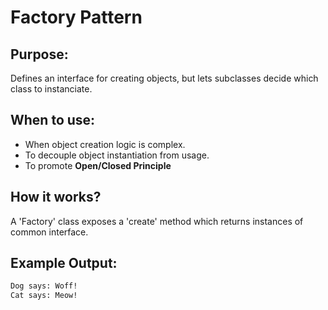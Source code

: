 # Factory Pattern

## Purpose:
Defines an interface for creating objects, but lets subclasses decide which class to instanciate.

## When to use:
- When object creation logic is complex.
- To decouple object instantiation from usage.
- To promote **Open/Closed Principle**

## How it works?
A 'Factory' class exposes a 'create' method which returns instances of common interface.

## Example Output:
```cmd
Dog says: Woff!
Cat says: Meow!
```